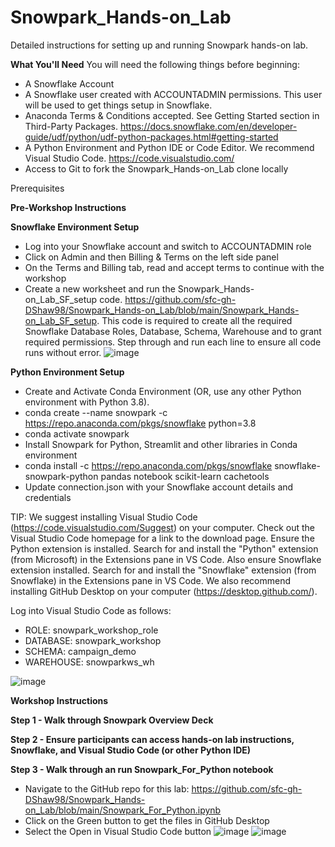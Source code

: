 # Snowpark_Hands-on_Lab
Detailed instructions for setting up and running Snowpark hands-on lab.

****What You'll Need****
You will need the following things before beginning:

- A Snowflake Account
- A Snowflake user created with ACCOUNTADMIN permissions. This user will be used to get things setup in Snowflake.
- Anaconda Terms & Conditions accepted. See Getting Started section in Third-Party Packages. https://docs.snowflake.com/en/developer-guide/udf/python/udf-python-packages.html#getting-started
- A Python Environment and Python IDE or Code Editor. We recommend Visual Studio Code. https://code.visualstudio.com/
- Access to Git to fork the Snowpark_Hands-on_Lab clone locally

Prerequisites




**Pre-Workshop Instructions**

**Snowflake Environment Setup**

- Log into your Snowflake account and switch to ACCOUNTADMIN role
- Click on Admin and then Billing & Terms on the left side panel
- On the Terms and Billing tab, read and accept terms to continue with the workshop
- Create a new worksheet and run the Snowpark_Hands-on_Lab_SF_setup code. https://github.com/sfc-gh-DShaw98/Snowpark_Hands-on_Lab/blob/main/Snowpark_Hands-on_Lab_SF_setup. This code is required to create all the required Snowflake Database Roles, Database, Schema, Warehouse and to grant required permissions. Step through and run each line to ensure all code runs without error.
![image](https://user-images.githubusercontent.com/120119246/226479301-26ed74a1-6d12-4e82-afef-081622a0fc50.png)


**Python Environment Setup**

- Create and Activate Conda Environment (OR, use any other Python environment with Python 3.8). 
- conda create --name snowpark -c https://repo.anaconda.com/pkgs/snowflake python=3.8
- conda activate snowpark
- Install Snowpark for Python, Streamlit and other libraries in Conda environment
- conda install -c https://repo.anaconda.com/pkgs/snowflake snowflake-snowpark-python pandas notebook scikit-learn cachetools
- Update connection.json with your Snowflake account details and credentials

TIP: We suggest installing Visual Studio Code (https://code.visualstudio.com/Suggest) on your computer. Check out the Visual Studio Code homepage for a link to the download page. Ensure the Python extension is installed. Search for and install the "Python" extension (from Microsoft) in the Extensions pane in VS Code. Also ensure Snowflake extension installed. Search for and install the "Snowflake" extension (from Snowflake) in the Extensions pane in VS Code. We also recommend installing GitHub Desktop on your computer (https://desktop.github.com/). 

Log into Visual Studio Code as follows:
 - ROLE: snowpark_workshop_role
 - DATABASE: snowpark_workshop
 - SCHEMA: campaign_demo
 - WAREHOUSE: snowparkws_wh
 
 ![image](https://user-images.githubusercontent.com/120119246/226482767-21dccaba-158e-4523-add8-42a9092a2eab.png)




**Workshop Instructions**

**Step 1 - Walk through Snowpark Overview Deck**

**Step 2 - Ensure participants can access hands-on lab instructions, Snowflake, and Visual Studio Code (or other Python IDE)** 

**Step 3 - Walk through an run Snowpark_For_Python notebook**
- Navigate to the GitHub repo for this lab: https://github.com/sfc-gh-DShaw98/Snowpark_Hands-on_Lab/blob/main/Snowpark_For_Python.ipynb
- Click on the Green button to get the files in GitHub Desktop
- Select the Open in Visual Studio Code button
![image](https://user-images.githubusercontent.com/120119246/227010729-5e46c1d4-5ccd-47d1-936b-fa36e6e868ac.png)
![image](https://user-images.githubusercontent.com/120119246/227010286-4db464d3-03f7-460c-942a-1b8d3498a813.png)


